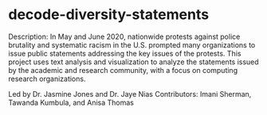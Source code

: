 # decode-diversity-statements

Description: In May and June 2020, nationwide protests against police brutality and systematic racism in the U.S.
 prompted many organizations to issue public statements addressing the key issues of the protests. 
 This project uses text analysis and visualization to analyze the statements issued by the academic and research community,
 with a focus on computing research organizations.
 
Led by Dr. Jasmine Jones and Dr. Jaye Nias
Contributors: Imani Sherman, Tawanda Kumbula, and Anisa Thomas

